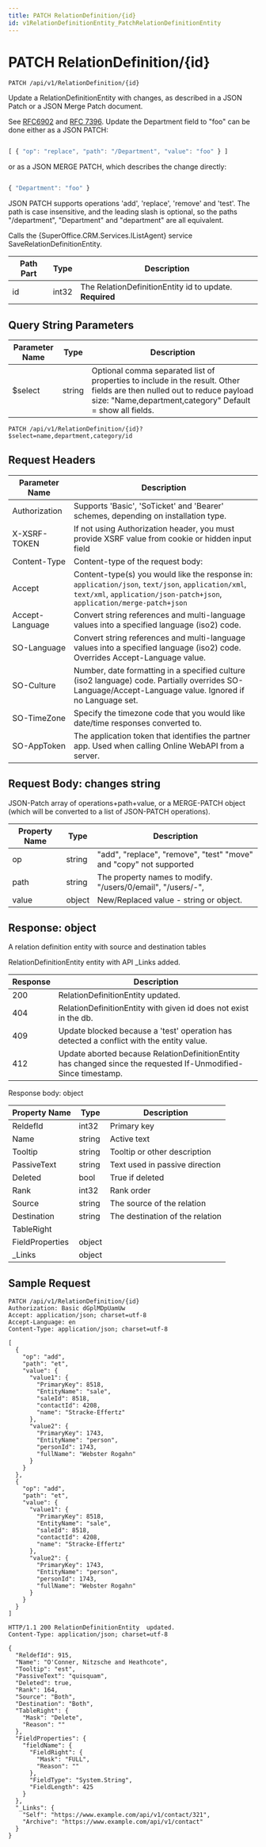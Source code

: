 ```yaml
---
title: PATCH RelationDefinition/{id}
id: v1RelationDefinitionEntity_PatchRelationDefinitionEntity
---
```


# PATCH RelationDefinition/{id}

```http
PATCH /api/v1/RelationDefinition/{id}
```

Update a RelationDefinitionEntity with changes, as described in a JSON Patch or a JSON Merge Patch document.

See <a href="https://tools.ietf.org/html/rfc6902">RFC6902</a> and <a href="https://tools.ietf.org/html/rfc7386">RFC 7396</a>. Update the Department field to "foo" can be done either as a JSON PATCH:

```js

[ { "op": "replace", "path": "/Department", "value": "foo" } ]

```

or as a JSON MERGE PATCH, which describes the change directly:

```js

{ "Department": "foo" }

```



JSON PATCH supports operations 'add', 'replace', 'remove' and 'test'.
The path is case insensitive, and the leading slash is optional, so the paths "/department", "Department" and "department" are all equivalent.



Calls the {SuperOffice.CRM.Services.IListAgent} service SaveRelationDefinitionEntity.




| Path Part | Type | Description |
|-----------|------|-------------|
| id | int32 | The RelationDefinitionEntity  id to update. **Required** |


## Query String Parameters

| Parameter Name | Type |  Description |
|----------------|------|--------------|
| $select | string |  Optional comma separated list of properties to include in the result. Other fields are then nulled out to reduce payload size: "Name,department,category" Default = show all fields. |

```http
PATCH /api/v1/RelationDefinition/{id}?$select=name,department,category/id
```


## Request Headers

| Parameter Name | Description |
|----------------|-------------|
| Authorization  | Supports 'Basic', 'SoTicket' and 'Bearer' schemes, depending on installation type. |
| X-XSRF-TOKEN   | If not using Authorization header, you must provide XSRF value from cookie or hidden input field |
| Content-Type | Content-type of the request body:  |
| Accept         | Content-type(s) you would like the response in: `application/json`, `text/json`, `application/xml`, `text/xml`, `application/json-patch+json`, `application/merge-patch+json` |
| Accept-Language | Convert string references and multi-language values into a specified language (iso2) code. |
| SO-Language | Convert string references and multi-language values into a specified language (iso2) code. Overrides Accept-Language value. |
| SO-Culture | Number, date formatting in a specified culture (iso2 language) code. Partially overrides SO-Language/Accept-Language value. Ignored if no Language set. |
| SO-TimeZone | Specify the timezone code that you would like date/time responses converted to. |
| SO-AppToken | The application token that identifies the partner app. Used when calling Online WebAPI from a server. |

## Request Body: changes string 

JSON-Patch array of operations+path+value, or a MERGE-PATCH object (which will be converted to a list of JSON-PATCH operations). 

| Property Name | Type |  Description |
|----------------|------|--------------|
| op | string | "add", "replace", "remove", "test" "move" and "copy" not supported |
| path | string | The property names to modify.  "/users/0/email", "/users/-", |
| value | object | New/Replaced value - string or object. |


## Response: object

A relation definition entity with source and destination tables



RelationDefinitionEntity entity with API _Links added.

| Response | Description |
|----------------|-------------|
| 200 | RelationDefinitionEntity  updated. |
| 404 | RelationDefinitionEntity with given id does not exist in the db. |
| 409 | Update blocked because a 'test' operation has detected a conflict with the entity value. |
| 412 | Update aborted because RelationDefinitionEntity has changed since the requested If-Unmodified-Since timestamp. |

Response body: object

| Property Name | Type |  Description |
|----------------|------|--------------|
| ReldefId | int32 | Primary key |
| Name | string | Active text |
| Tooltip | string | Tooltip or other description |
| PassiveText | string | Text used in passive direction |
| Deleted | bool | True if deleted |
| Rank | int32 | Rank order |
| Source | string | The source of the relation |
| Destination | string | The destination of the relation |
| TableRight |  |  |
| FieldProperties | object |  |
| _Links | object |  |

## Sample Request

```http!
PATCH /api/v1/RelationDefinition/{id}
Authorization: Basic dGplMDpUamUw
Accept: application/json; charset=utf-8
Accept-Language: en
Content-Type: application/json; charset=utf-8

[
  {
    "op": "add",
    "path": "et",
    "value": {
      "value1": {
        "PrimaryKey": 8518,
        "EntityName": "sale",
        "saleId": 8518,
        "contactId": 4208,
        "name": "Stracke-Effertz"
      },
      "value2": {
        "PrimaryKey": 1743,
        "EntityName": "person",
        "personId": 1743,
        "fullName": "Webster Rogahn"
      }
    }
  },
  {
    "op": "add",
    "path": "et",
    "value": {
      "value1": {
        "PrimaryKey": 8518,
        "EntityName": "sale",
        "saleId": 8518,
        "contactId": 4208,
        "name": "Stracke-Effertz"
      },
      "value2": {
        "PrimaryKey": 1743,
        "EntityName": "person",
        "personId": 1743,
        "fullName": "Webster Rogahn"
      }
    }
  }
]
```

```http_
HTTP/1.1 200 RelationDefinitionEntity  updated.
Content-Type: application/json; charset=utf-8

{
  "ReldefId": 915,
  "Name": "O'Conner, Nitzsche and Heathcote",
  "Tooltip": "est",
  "PassiveText": "quisquam",
  "Deleted": true,
  "Rank": 164,
  "Source": "Both",
  "Destination": "Both",
  "TableRight": {
    "Mask": "Delete",
    "Reason": ""
  },
  "FieldProperties": {
    "fieldName": {
      "FieldRight": {
        "Mask": "FULL",
        "Reason": ""
      },
      "FieldType": "System.String",
      "FieldLength": 425
    }
  },
  "_Links": {
    "Self": "https://www.example.com/api/v1/contact/321",
    "Archive": "https://www.example.com/api/v1/contact"
  }
}
```